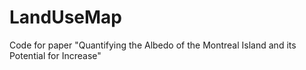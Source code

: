 # LandUseMap
Code for paper "Quantifying the Albedo of the Montreal Island and its Potential for Increase"
